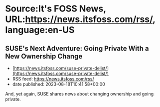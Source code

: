 # Source:It's FOSS News, URL:https://news.itsfoss.com/rss/, language:en-US

## SUSE's Next Adventure: Going Private With a New Ownership Change
 - [https://news.itsfoss.com/suse-private-delist/](https://news.itsfoss.com/suse-private-delist/)
 - RSS feed: https://news.itsfoss.com/rss/
 - date published: 2023-08-18T10:41:58+00:00

And, yet again, SUSE shares news about changing ownership and going private.

